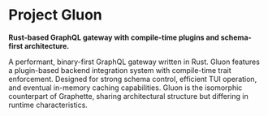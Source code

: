 # Project Gluon

**Rust-based GraphQL gateway with compile-time plugins and schema-first architecture.**

A performant, binary-first GraphQL gateway written in Rust. Gluon features a plugin-based backend integration system with compile-time trait enforcement. Designed for strong schema control, efficient TUI operation, and eventual in-memory caching capabilities. Gluon is the isomorphic counterpart of Graphette, sharing architectural structure but differing in runtime characteristics.
